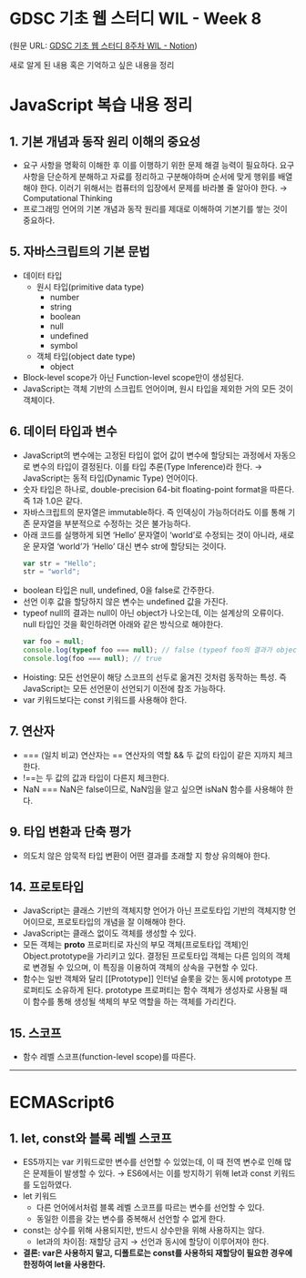 # GDSC 기초 웹 스터디 WIL - Week 8

(원문 URL: [GDSC 기초 웹 스터디 8주차 WIL - Notion](https://goomseo.notion.site/Week8-0520c586e9774de6bd06989ffedab890))

새로 알게 된 내용 혹은 기억하고 싶은 내용을 정리

# JavaScript 복습 내용 정리

## 1. 기본 개념과 동작 원리 이해의 중요성

- 요구 사항을 명확히 이해한 후 이를 이행하기 위한 문제 해결 능력이 필요하다. 요구 사항을 단순하게 분해하고 자료를 정리하고 구분해야하며 순서에 맞게 행위를 배열해야 한다. 이러기 위해서는 컴퓨터의 입장에서 문제를 바라볼 줄 알아야 한다. → Computational Thinking
- 프로그래밍 언어의 기본 개념과 동작 원리를 제대로 이해하여 기본기를 쌓는 것이 중요하다.

## 5. 자바스크립트의 기본 문법

- 데이터 타입
  - 원시 타입(primitive data type)
    - number
    - string
    - boolean
    - null
    - undefined
    - symbol
  - 객체 타입(object date type)
    - object
- Block-level scope가 아닌 Function-level scope만이 생성된다.
- JavaScript는 객체 기반의 스크립트 언어이며, 원시 타입을 제외한 거의 모든 것이 객체이다.

## 6. 데이터 타입과 변수

- JavaScript의 변수에는 고정된 타입이 없어 값이 변수에 할당되는 과정에서 자동으로 변수의 타입이 결정된다. 이를 타입 추론(Type Inference)라 한다. → JavaScript는 동적 타입(Dynamic Type) 언어이다.
- 숫자 타입은 하나로, double-precision 64-bit floating-point format을 따른다. 즉 1과 1.0은 같다.
- 자바스크립트의 문자열은 immutable하다. 즉 인덱싱이 가능하더라도 이를 통해 기존 문자열을 부분적으로 수정하는 것은 불가능하다.
- 아래 코드를 실행하게 되면 ‘Hello’ 문자열이 ‘world’로 수정되는 것이 아니라, 새로운 문자열 ‘world’가 ‘Hello’ 대신 변수 str에 할당되는 것이다.
  ```jsx
  var str = "Hello";
  str = "world";
  ```
- boolean 타입은 null, undefined, 0을 false로 간주한다.
- 선언 이후 값을 할당하지 않은 변수는 undefined 값을 가진다.
- typeof null의 결과는 null이 아닌 object가 나오는데, 이는 설계상의 오류이다. null 타입인 것을 확인하려면 아래와 같은 방식으로 해야한다.
  ```jsx
  var foo = null;
  console.log(typeof foo === null); // false (typeof foo의 결과가 object)
  console.log(foo === null); // true
  ```
- Hoisting: 모든 선언문이 해당 스코프의 선두로 옮겨진 것처럼 동작하는 특성. 즉 JavaScript는 모든 선언문이 선언되기 이전에 참조 가능하다.
- var 키워드보다는 const 키워드를 사용해야 한다.

## 7. 연산자

- === (일치 비교) 연산자는 == 연산자의 역할 && 두 값의 타입이 같은 지까지 체크한다.
- !==는 두 값의 값과 타입이 다른지 체크한다.
- NaN === NaN은 false이므로, NaN임을 알고 싶으면 isNaN 함수를 사용해야 한다.

## 9. 타입 변환과 단축 평가

- 의도치 않은 암묵적 타입 변환이 어떤 결과를 초래할 지 항상 유의해야 한다.

## 14. 프로토타입

- JavaScript는 클래스 기반의 객체지향 언어가 아닌 프로토타입 기반의 객체지향 언어이므로, 프로토타입의 개념을 잘 이해해야 한다.
- JavaScript는 클래스 없이도 객체를 생성할 수 있다.
- 모든 객체는 **proto** 프로퍼티로 자신의 부모 객체(프로토타입 객체)인 Object.prototype을 가리키고 있다. 결정된 프로토타입 객체는 다른 임의의 객체로 변경될 수 있으며, 이 특징을 이용하여 객체의 상속을 구현할 수 있다.
- 함수는 일반 객체와 달리 [[Prototype]] 인터널 슬롯을 갖는 동시에 prototype 프로퍼티도 소유하게 된다. prototype 프로퍼티는 함수 객체가 생성자로 사용될 때 이 함수를 통해 생성될 색체의 부모 역할을 하는 객체를 가리킨다.

## 15. 스코프

- 함수 레벨 스코프(function-level scope)를 따른다.

---

# ECMAScript6

## 1. let, const와 블록 레벨 스코프

- ES5까지는 var 키워드로만 변수를 선언할 수 있었는데, 이 때 전역 변수로 인해 많은 문제들이 발생할 수 있다. → ES6에서는 이를 방지하기 위해 let과 const 키워드를 도입하였다.
- let 키워드
  - 다른 언어에서처럼 블록 레벨 스코프를 따르는 변수를 선언할 수 있다.
  - 동일한 이름을 갖는 변수를 중복해서 선언할 수 없게 한다.
- const는 상수를 위해 사용되지만, 반드시 상수만을 위해 사용하지는 않다.
  - let과의 차이점: 재할당 금지 → 선언과 동시에 할당이 이루어져야 한다.
- **결론: var은 사용하지 말고, 디폴트로는 const를 사용하되 재할당이 필요한 경우에 한정하여 let을 사용한다.**
